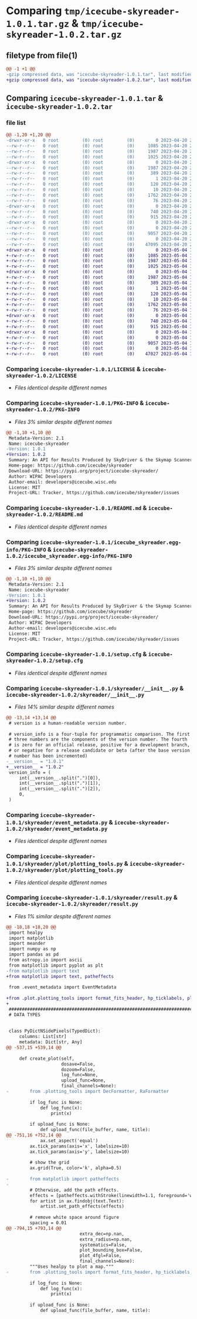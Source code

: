 # Comparing `tmp/icecube-skyreader-1.0.1.tar.gz` & `tmp/icecube-skyreader-1.0.2.tar.gz`

## filetype from file(1)

```diff
@@ -1 +1 @@
-gzip compressed data, was "icecube-skyreader-1.0.1.tar", last modified: Thu Apr 20 20:24:34 2023, max compression
+gzip compressed data, was "icecube-skyreader-1.0.2.tar", last modified: Thu May  4 17:43:34 2023, max compression
```

## Comparing `icecube-skyreader-1.0.1.tar` & `icecube-skyreader-1.0.2.tar`

### file list

```diff
@@ -1,20 +1,20 @@
-drwxr-xr-x   0 root         (0) root         (0)        0 2023-04-20 20:24:34.076069 icecube-skyreader-1.0.1/
--rw-r--r--   0 root         (0) root         (0)     1085 2023-04-20 20:24:31.000000 icecube-skyreader-1.0.1/LICENSE
--rw-r--r--   0 root         (0) root         (0)     1987 2023-04-20 20:24:34.076069 icecube-skyreader-1.0.1/PKG-INFO
--rw-r--r--   0 root         (0) root         (0)     1025 2023-04-20 20:24:31.000000 icecube-skyreader-1.0.1/README.md
-drwxr-xr-x   0 root         (0) root         (0)        0 2023-04-20 20:24:34.076069 icecube-skyreader-1.0.1/icecube_skyreader.egg-info/
--rw-r--r--   0 root         (0) root         (0)     1987 2023-04-20 20:24:34.000000 icecube-skyreader-1.0.1/icecube_skyreader.egg-info/PKG-INFO
--rw-r--r--   0 root         (0) root         (0)      389 2023-04-20 20:24:34.000000 icecube-skyreader-1.0.1/icecube_skyreader.egg-info/SOURCES.txt
--rw-r--r--   0 root         (0) root         (0)        1 2023-04-20 20:24:34.000000 icecube-skyreader-1.0.1/icecube_skyreader.egg-info/dependency_links.txt
--rw-r--r--   0 root         (0) root         (0)      120 2023-04-20 20:24:34.000000 icecube-skyreader-1.0.1/icecube_skyreader.egg-info/requires.txt
--rw-r--r--   0 root         (0) root         (0)       10 2023-04-20 20:24:34.000000 icecube-skyreader-1.0.1/icecube_skyreader.egg-info/top_level.txt
--rw-r--r--   0 root         (0) root         (0)     1762 2023-04-20 20:24:34.076069 icecube-skyreader-1.0.1/setup.cfg
--rw-r--r--   0 root         (0) root         (0)       76 2023-04-20 20:24:31.000000 icecube-skyreader-1.0.1/setup.py
-drwxr-xr-x   0 root         (0) root         (0)        0 2023-04-20 20:24:34.076069 icecube-skyreader-1.0.1/skyreader/
--rw-r--r--   0 root         (0) root         (0)      740 2023-04-20 20:24:31.000000 icecube-skyreader-1.0.1/skyreader/__init__.py
--rw-r--r--   0 root         (0) root         (0)      915 2023-04-20 20:24:31.000000 icecube-skyreader-1.0.1/skyreader/event_metadata.py
-drwxr-xr-x   0 root         (0) root         (0)        0 2023-04-20 20:24:34.076069 icecube-skyreader-1.0.1/skyreader/plot/
--rw-r--r--   0 root         (0) root         (0)        0 2023-04-20 20:24:31.000000 icecube-skyreader-1.0.1/skyreader/plot/__init__.py
--rw-r--r--   0 root         (0) root         (0)     9057 2023-04-20 20:24:31.000000 icecube-skyreader-1.0.1/skyreader/plot/plotting_tools.py
--rw-r--r--   0 root         (0) root         (0)        0 2023-04-20 20:24:31.000000 icecube-skyreader-1.0.1/skyreader/py.typed
--rw-r--r--   0 root         (0) root         (0)    47095 2023-04-20 20:24:31.000000 icecube-skyreader-1.0.1/skyreader/result.py
+drwxr-xr-x   0 root         (0) root         (0)        0 2023-05-04 17:43:34.789717 icecube-skyreader-1.0.2/
+-rw-r--r--   0 root         (0) root         (0)     1085 2023-05-04 17:43:30.000000 icecube-skyreader-1.0.2/LICENSE
+-rw-r--r--   0 root         (0) root         (0)     1987 2023-05-04 17:43:34.789717 icecube-skyreader-1.0.2/PKG-INFO
+-rw-r--r--   0 root         (0) root         (0)     1025 2023-05-04 17:43:30.000000 icecube-skyreader-1.0.2/README.md
+drwxr-xr-x   0 root         (0) root         (0)        0 2023-05-04 17:43:34.785717 icecube-skyreader-1.0.2/icecube_skyreader.egg-info/
+-rw-r--r--   0 root         (0) root         (0)     1987 2023-05-04 17:43:34.000000 icecube-skyreader-1.0.2/icecube_skyreader.egg-info/PKG-INFO
+-rw-r--r--   0 root         (0) root         (0)      389 2023-05-04 17:43:34.000000 icecube-skyreader-1.0.2/icecube_skyreader.egg-info/SOURCES.txt
+-rw-r--r--   0 root         (0) root         (0)        1 2023-05-04 17:43:34.000000 icecube-skyreader-1.0.2/icecube_skyreader.egg-info/dependency_links.txt
+-rw-r--r--   0 root         (0) root         (0)      120 2023-05-04 17:43:34.000000 icecube-skyreader-1.0.2/icecube_skyreader.egg-info/requires.txt
+-rw-r--r--   0 root         (0) root         (0)       10 2023-05-04 17:43:34.000000 icecube-skyreader-1.0.2/icecube_skyreader.egg-info/top_level.txt
+-rw-r--r--   0 root         (0) root         (0)     1762 2023-05-04 17:43:34.789717 icecube-skyreader-1.0.2/setup.cfg
+-rw-r--r--   0 root         (0) root         (0)       76 2023-05-04 17:43:30.000000 icecube-skyreader-1.0.2/setup.py
+drwxr-xr-x   0 root         (0) root         (0)        0 2023-05-04 17:43:34.789717 icecube-skyreader-1.0.2/skyreader/
+-rw-r--r--   0 root         (0) root         (0)      740 2023-05-04 17:43:31.000000 icecube-skyreader-1.0.2/skyreader/__init__.py
+-rw-r--r--   0 root         (0) root         (0)      915 2023-05-04 17:43:30.000000 icecube-skyreader-1.0.2/skyreader/event_metadata.py
+drwxr-xr-x   0 root         (0) root         (0)        0 2023-05-04 17:43:34.789717 icecube-skyreader-1.0.2/skyreader/plot/
+-rw-r--r--   0 root         (0) root         (0)        0 2023-05-04 17:43:30.000000 icecube-skyreader-1.0.2/skyreader/plot/__init__.py
+-rw-r--r--   0 root         (0) root         (0)     9057 2023-05-04 17:43:30.000000 icecube-skyreader-1.0.2/skyreader/plot/plotting_tools.py
+-rw-r--r--   0 root         (0) root         (0)        0 2023-05-04 17:43:30.000000 icecube-skyreader-1.0.2/skyreader/py.typed
+-rw-r--r--   0 root         (0) root         (0)    47027 2023-05-04 17:43:30.000000 icecube-skyreader-1.0.2/skyreader/result.py
```

### Comparing `icecube-skyreader-1.0.1/LICENSE` & `icecube-skyreader-1.0.2/LICENSE`

 * *Files identical despite different names*

### Comparing `icecube-skyreader-1.0.1/PKG-INFO` & `icecube-skyreader-1.0.2/PKG-INFO`

 * *Files 3% similar despite different names*

```diff
@@ -1,10 +1,10 @@
 Metadata-Version: 2.1
 Name: icecube-skyreader
-Version: 1.0.1
+Version: 1.0.2
 Summary: An API for Results Produced by SkyDriver & the Skymap Scanner
 Home-page: https://github.com/icecube/skyreader
 Download-URL: https://pypi.org/project/icecube-skyreader/
 Author: WIPAC Developers
 Author-email: developers@icecube.wisc.edu
 License: MIT
 Project-URL: Tracker, https://github.com/icecube/skyreader/issues
```

### Comparing `icecube-skyreader-1.0.1/README.md` & `icecube-skyreader-1.0.2/README.md`

 * *Files identical despite different names*

### Comparing `icecube-skyreader-1.0.1/icecube_skyreader.egg-info/PKG-INFO` & `icecube-skyreader-1.0.2/icecube_skyreader.egg-info/PKG-INFO`

 * *Files 3% similar despite different names*

```diff
@@ -1,10 +1,10 @@
 Metadata-Version: 2.1
 Name: icecube-skyreader
-Version: 1.0.1
+Version: 1.0.2
 Summary: An API for Results Produced by SkyDriver & the Skymap Scanner
 Home-page: https://github.com/icecube/skyreader
 Download-URL: https://pypi.org/project/icecube-skyreader/
 Author: WIPAC Developers
 Author-email: developers@icecube.wisc.edu
 License: MIT
 Project-URL: Tracker, https://github.com/icecube/skyreader/issues
```

### Comparing `icecube-skyreader-1.0.1/setup.cfg` & `icecube-skyreader-1.0.2/setup.cfg`

 * *Files identical despite different names*

### Comparing `icecube-skyreader-1.0.1/skyreader/__init__.py` & `icecube-skyreader-1.0.2/skyreader/__init__.py`

 * *Files 14% similar despite different names*

```diff
@@ -13,14 +13,14 @@
 # version is a human-readable version number.
 
 # version_info is a four-tuple for programmatic comparison. The first
 # three numbers are the components of the version number. The fourth
 # is zero for an official release, positive for a development branch,
 # or negative for a release candidate or beta (after the base version
 # number has been incremented)
-__version__ = "1.0.1"
+__version__ = "1.0.2"
 version_info = (
     int(__version__.split(".")[0]),
     int(__version__.split(".")[1]),
     int(__version__.split(".")[2]),
     0,
 )
```

### Comparing `icecube-skyreader-1.0.1/skyreader/event_metadata.py` & `icecube-skyreader-1.0.2/skyreader/event_metadata.py`

 * *Files identical despite different names*

### Comparing `icecube-skyreader-1.0.1/skyreader/plot/plotting_tools.py` & `icecube-skyreader-1.0.2/skyreader/plot/plotting_tools.py`

 * *Files identical despite different names*

### Comparing `icecube-skyreader-1.0.1/skyreader/result.py` & `icecube-skyreader-1.0.2/skyreader/result.py`

 * *Files 1% similar despite different names*

```diff
@@ -18,18 +18,20 @@
 import healpy
 import matplotlib
 import meander
 import numpy as np
 import pandas as pd
 from astropy.io import ascii
 from matplotlib import pyplot as plt
-from matplotlib import text
+from matplotlib import text, patheffects
 
 from .event_metadata import EventMetadata
 
+from .plot.plotting_tools import format_fits_header, hp_ticklabels, plot_catalog, DecFormatter, RaFormatter
+
 ###############################################################################
 # DATA TYPES
 
 
 class PyDictNSidePixels(TypedDict):
     columns: List[str]
     metadata: Dict[str, Any]
@@ -537,15 +539,14 @@
 
     def create_plot(self,
                     dosave=False,
                     dozoom=False,
                     log_func=None,
                     upload_func=None,
                     final_channels=None):
-        from .plotting_tools import DecFormatter, RaFormatter
 
         if log_func is None:
             def log_func(x):
                 print(x)
 
         if upload_func is None:
             def upload_func(file_buffer, name, title):
@@ -751,16 +752,14 @@
             ax.set_aspect('equal')
         ax.tick_params(axis='x', labelsize=10)
         ax.tick_params(axis='y', labelsize=10)
 
         # show the grid
         ax.grid(True, color='k', alpha=0.5)
 
-        from matplotlib import patheffects
-
         # Otherwise, add the path effects.
         effects = [patheffects.withStroke(linewidth=1.1, foreground='w')]
         for artist in ax.findobj(text.Text):
             artist.set_path_effects(effects)
 
         # remove white space around figure
         spacing = 0.01
@@ -794,15 +793,14 @@
                            extra_dec=np.nan,
                            extra_radius=np.nan,
                            systematics=False,
                            plot_bounding_box=False,
                            plot_4fgl=False,
                            final_channels=None):
         """Uses healpy to plot a map."""
-        from .plotting_tools import format_fits_header, hp_ticklabels, plot_catalog
 
         if log_func is None:
             def log_func(x):
                 print(x)
 
         if upload_func is None:
             def upload_func(file_buffer, name, title):
```

